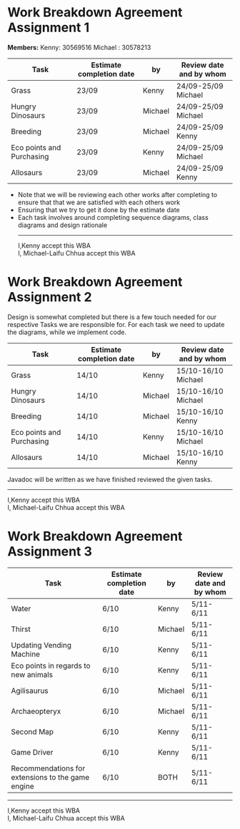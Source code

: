 # Work Breakdown Agreement Assignment 1

**Members:**
    Kenny: 30569516
    Michael : 30578213

Task | Estimate completion date  | by|Review date and by whom
---------|----------|---------|---------
 Grass| 23/09 | Kenny |24/09-25/09 Michael
 Hungry Dinosaurs | 23/09 | Michael| 24/09-25/09 Michael
 Breeding | 23/09 | Michael| 24/09-25/09 Kenny
 Eco points and Purchasing | 23/09 | Kenny|24/09-25/09 Michael
 Allosaurs | 23/09 | Michael|24/09-25/09 Kenny

* Note that we will be reviewing each other works after completing to ensure that
that we are satisfied with each others work
* Ensuring that we try to get it done by the estimate date 
* Each task involves around completing sequence diagrams, class diagrams and design rationale
  ___
  I,Kenny accept this WBA  
  I, Michael-Laifu Chhua accept this WBA
# Work Breakdown Agreement Assignment 2  

Design is somewhat completed but there is a few touch needed for our respective Tasks we 
are responsible for.
For each task we need to update the diagrams, while we implement code.

Task | Estimate completion date  | by|Review date and by whom
---------|----------|---------|---------
 Grass| 14/10 | Kenny |15/10-16/10 Michael
 Hungry Dinosaurs | 14/10 | Michael| 15/10-16/10 Michael
 Breeding | 14/10 | Michael| 15/10-16/10 Kenny
 Eco points and Purchasing | 14/10 | Kenny|15/10-16/10 Michael
 Allosaurs | 14/10 | Michael|15/10-16/10 Kenny

Javadoc will be written as we have finished reviewed the given tasks.
  ___
  I,Kenny accept this WBA  
  I, Michael-Laifu Chhua accept this WBA

# Work Breakdown Agreement Assignment 3
Task | Estimate completion date  | by|Review date and by whom
---------|----------|---------|---------
 Water| 6/10 | Kenny |5/11-6/11 
 Thirst | 6/10 | Michael| 5/11-6/11 
 Updating Vending Machine | 6/10 | Kenny| 5/11-6/11 
 Eco points in regards to new animals | 6/10 | Kenny| 5/11-6/11
 Agilisaurus | 6/10 | Michael| 5/11-6/11 
 Archaeopteryx | 6/10 | Michael| 5/11-6/11 
 Second Map | 6/10 | Kenny | 5/11-6/11 
 Game Driver | 6/10 | Kenny | 5/11-6/11 
 Recommendations for extensions to the game engine | 6/10 | BOTH | 5/11-6/11
___
 I,Kenny accept this WBA  
 I, Michael-Laifu Chhua accept this WBA

